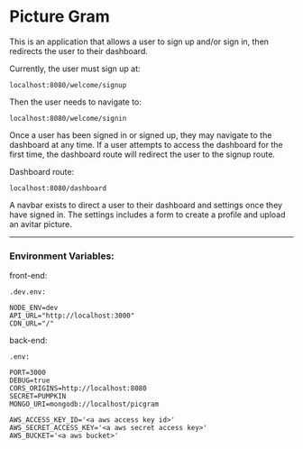 # Picture Gram

This is an application that allows a user to sign up and/or sign in, then redirects the user to their dashboard.

Currently, the user must sign up at:
```
localhost:8080/welcome/signup
```

Then the user needs to navigate to:
```
localhost:8080/welcome/signin
```

Once a user has been signed in or signed up, they may navigate to the dashboard at any time. If a user attempts to access the dashboard for the first time, the dashboard route will redirect the user to the signup route.

Dashboard route:
```
localhost:8080/dashboard
```

A navbar exists to direct a user to their dashboard and settings once they have signed in. The settings includes a form to create a profile and upload an avitar picture.

---

### Environment Variables:

front-end:
```
.dev.env:

NODE_ENV=dev
API_URL="http://localhost:3000"
CDN_URL="/"
```

back-end:
```
.env:

PORT=3000
DEBUG=true
CORS_ORIGINS=http://localhost:8080
SECRET=PUMPKIN
MONGO_URI=mongodb://localhost/picgram

AWS_ACCESS_KEY_ID='<a aws access key id>'
AWS_SECRET_ACCESS_KEY='<a aws secret access key>'
AWS_BUCKET='<a aws bucket>'
```
